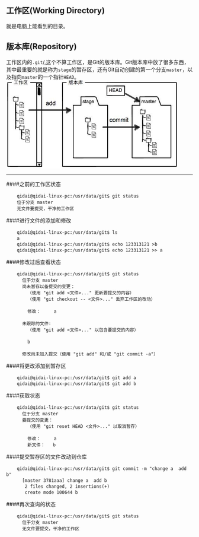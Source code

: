 工作区(Working Directory)
---
就是电脑上能看到的目录。

版本库(Repository)
---
工作区内的`.git`/,这个不算工作区，是Git的版本库。Git版本库中放了很多东西，其中最重要的就是称为`stage`的暂存区，还有Git自动创建的第一个分支`master`，以及指向`master`的一个指针`HEAD`。
![Git内部示意图](assets/markdown-img-paste-20180609155752406.png)

***
####之前的工作区状态
```
    qidai@qidai-linux-pc:/usr/data/git$ git status
    位于分支 master
    无文件要提交，干净的工作区
```
####进行文件的添加和修改
```
    qidai@qidai-linux-pc:/usr/data/git$ ls
    a
    qidai@qidai-linux-pc:/usr/data/git$ echo 123313121 >b
    qidai@qidai-linux-pc:/usr/data/git$ echo 123313121 >> a
```
####修改过后查看状态
```
    qidai@qidai-linux-pc:/usr/data/git$ git status
      位于分支 master
      尚未暂存以备提交的变更：
        （使用 "git add <文件>..." 更新要提交的内容）
        （使用 "git checkout -- <文件>..." 丢弃工作区的改动）

      	修改：     a

      未跟踪的文件:
        （使用 "git add <文件>..." 以包含要提交的内容）

      	b

      修改尚未加入提交（使用 "git add" 和/或 "git commit -a"）
```
####将更改添加到暂存区
```
    qidai@qidai-linux-pc:/usr/data/git$ git add a
    qidai@qidai-linux-pc:/usr/data/git$ git add b
```
####获取状态
```
    qidai@qidai-linux-pc:/usr/data/git$ git status
      位于分支 master
      要提交的变更：
        （使用 "git reset HEAD <文件>..." 以取消暂存）

      	修改：     a
      	新文件：   b
```
####提交暂存区的文件改动到仓库
```
    qidai@qidai-linux-pc:/usr/data/git$ git commit -m "change a  add b"
      [master 3781aaa] change a  add b
       2 files changed, 2 insertions(+)
       create mode 100644 b
```
####再次查询的状态
```
    qidai@qidai-linux-pc:/usr/data/git$ git status
      位于分支 master
      无文件要提交，干净的工作区
```

